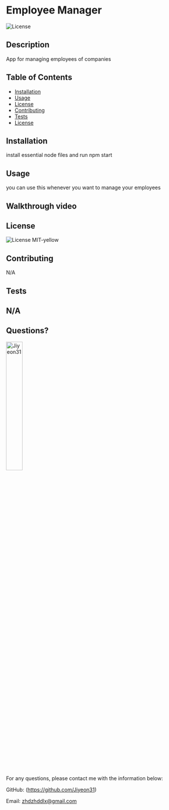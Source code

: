 # Employee Manager 
  ![License](https://img.shields.io/badge/License-MIT-yellow.svg)
  
  ## Description 
  
  App for managing employees of companies
  
  ## Table of Contents
  * [Installation](#installation)
  * [Usage](#usage)
  * [License](#license)
  * [Contributing](#contributing)
  * [Tests](#tests)
  * [License](#license)
  
  ## Installation
  
  install essential node files and run npm start
  
  ## Usage 
  
  you can use this whenever you want to manage your employees
  
  ## Walkthrough video
  
    
  ## License
    
  ![License](https://img.shields.io/badge/License-MIT-yellow.svg)
  MIT-yellow
  
  
  ## Contributing
  
  N/A
  
  ## Tests
  
  N/A
  ---
  
  ## Questions?
  <img src="https://avatars.githubusercontent.com/u/94870473?v=4" alt="Jiyeon31" width="30%" height="30%" />
  
  For any questions, please contact me with the information below:
 
  GitHub: (https://github.com/Jiyeon31)<br />

  
  Email: zhdzhddlx@gmail.com
  
